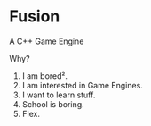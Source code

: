 # Fusion

A C++ Game Engine

Why?

1. I am bored².
2. I am interested in Game Engines.
3. I want to learn stuff.
4. School is boring.
5. Flex.
